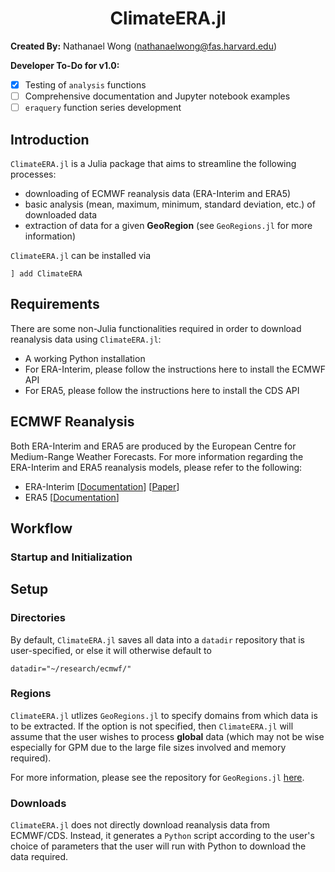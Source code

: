 # **<div align="center">ClimateERA.jl</div>**

**Created By:** Nathanael Wong (nathanaelwong@fas.harvard.edu)

**Developer To-Do for v1.0:**
* [x] Testing of `analysis` functions
* [ ] Comprehensive documentation and Jupyter notebook examples
* [ ] `eraquery` function series development

## Introduction

`ClimateERA.jl` is a Julia package that aims to streamline the following processes:
* downloading of ECMWF reanalysis data (ERA-Interim and ERA5)
* basic analysis (mean, maximum, minimum, standard deviation, etc.) of downloaded data
* extraction of data for a given **GeoRegion** (see `GeoRegions.jl` for more information)

`ClimateERA.jl` can be installed via
```
] add ClimateERA
```

## Requirements
There are some non-Julia functionalities required in order to download reanalysis data using `ClimateERA.jl`:
* A working Python installation
* For ERA-Interim, please follow the instructions here to install the ECMWF API
* For ERA5, please follow the instructions here to install the CDS API

## ECMWF Reanalysis
Both ERA-Interim and ERA5 are produced by the European Centre for Medium-Range Weather Forecasts.  For more information regarding the ERA-Interim and ERA5 reanalysis models, please refer to the following:
* ERA-Interim [[Documentation](https://www.ecmwf.int/en/elibrary/8174-era-interim-archive-version-20)] [[Paper](https://rmets.onlinelibrary.wiley.com/doi/full/10.1002/qj.828)]
* ERA5 [[Documentation](https://confluence.ecmwf.int/display/CKB/ERA5%3A+data+documentation)]

## Workflow

### Startup and Initialization

## Setup
### Directories
By default, `ClimateERA.jl` saves all data into a `datadir` repository that is user-specified, or else it will otherwise default to
```
datadir="~/research/ecmwf/"
```

### Regions
`ClimateERA.jl` utlizes `GeoRegions.jl` to specify domains from which data is to be extracted.  If the option is not specified, then `ClimateERA.jl` will assume that the user wishes to process **global** data (which may not be wise especially for GPM due to the large file sizes involved and memory required).

For more information, please see the repository for `GeoRegions.jl` [here](https://github.com/natgeo-wong/GeoRegions.jl).

### Downloads
`ClimateERA.jl` does not directly download reanalysis data from ECMWF/CDS.  Instead, it generates a `Python` script according to the user's choice of parameters that the user will run with Python to download the data required.
